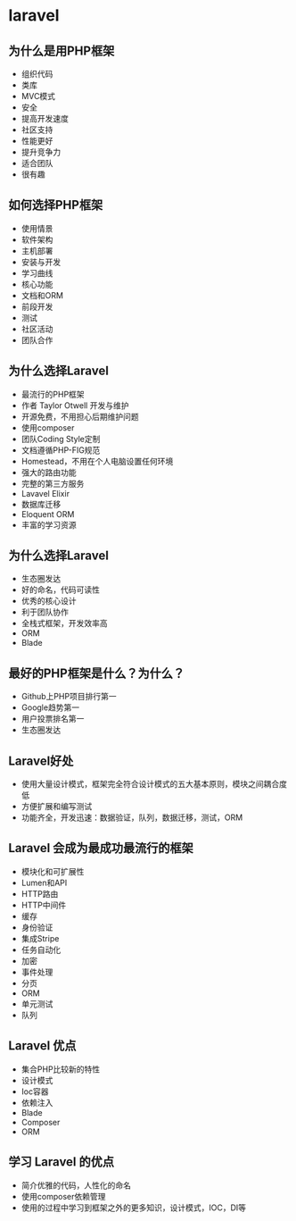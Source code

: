 # laravel

## 为什么是用PHP框架
- 组织代码
- 类库
- MVC模式
- 安全
- 提高开发速度
- 社区支持
- 性能更好
- 提升竞争力
- 适合团队
- 很有趣

## 如何选择PHP框架
- 使用情景
- 软件架构
- 主机部署
- 安装与开发
- 学习曲线
- 核心功能
- 文档和ORM
- 前段开发
- 测试
- 社区活动
- 团队合作

## 为什么选择Laravel
- 最流行的PHP框架
- 作者 Taylor Otwell 开发与维护
- 开源免费，不用担心后期维护问题
- 使用composer
- 团队Coding Style定制
- 文档遵循PHP-FIG规范
- Homestead，不用在个人电脑设置任何环境
- 强大的路由功能
- 完整的第三方服务
- Lavavel Elixir
- 数据库迁移
- Eloquent ORM
- 丰富的学习资源

## 为什么选择Laravel
- 生态圈发达
- 好的命名，代码可读性
- 优秀的核心设计
- 利于团队协作
- 全栈式框架，开发效率高
- ORM
- Blade

## 最好的PHP框架是什么？为什么？
- Github上PHP项目排行第一
- Google趋势第一
- 用户投票排名第一
- 生态圈发达

## Laravel好处
- 使用大量设计模式，框架完全符合设计模式的五大基本原则，模块之间耦合度低
- 方便扩展和编写测试
- 功能齐全，开发迅速：数据验证，队列，数据迁移，测试，ORM

## Laravel 会成为最成功最流行的框架
- 模块化和可扩展性
- Lumen和API
- HTTP路由
- HTTP中间件
- 缓存
- 身份验证
- 集成Stripe
- 任务自动化
- 加密
- 事件处理
- 分页
- ORM
- 单元测试
- 队列

## Laravel 优点
- 集合PHP比较新的特性
- 设计模式
- Ioc容器
- 依赖注入
- Blade
- Composer
- ORM

## 学习 Laravel 的优点
- 简介优雅的代码，人性化的命名
- 使用composer依赖管理
- 使用的过程中学习到框架之外的更多知识，设计模式，IOC，DI等
